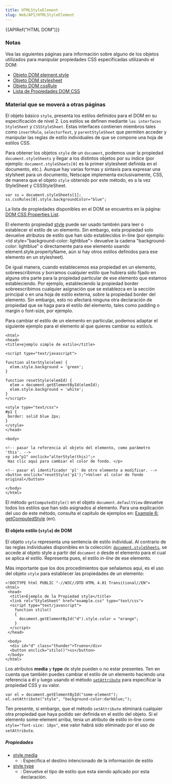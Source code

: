 ```yaml
---
title: HTMLStyleElement
slug: Web/API/HTMLStyleElement
---
```


{{APIRef("HTML DOM")}}

### Notas

Vea las siguientes páginas para información sobre alguno de los objetos utilizados para manipular propiedades CSS especificadas utilizando el DOM:

- [Objeto DOM element.style](/es/docs/DOM/Element.style)
- [Objeto DOM stylesheet](/es/docs/Web/API/StyleSheet)
- [Objeto DOM cssRule](/es/docs/Web/API/CSSRule)
- [Lista de Propiedades DOM CSS](/es/docs/Web/CSS)

### Material que se moverá a otras páginas

El objeto básico `style`, presenta los estilos definidos para el DOM en su especificación de nivel 2. Los estilos se definen mediante `las interfaces StyleSheet` y `CSSStyleSheet`. Estas interfaces contienen miembros tales como `insertRule`, `selectorText`, y `parentStyleSheet` que permiten acceder y manipular las reglas de estilo individuales de que se compone una hoja de estilos CSS.

Para obtener los objetos `style` de un `document`, podemos usar la propiedad `document.styleSheets` y llegar a los distintos objetos por su índice (por ejemplo: `document.styleSheets[0]` es la primer stylesheet definida en el documento, etc.). Aunque hay varias formas y sintaxis para expresar una stylsheet para un documento, Netscape implementa exclusivamente, CSS, de manera que el objeto `style` obtenido por este método, es a la vez StyleSheet y CSSStyleSheet.

```
var ss = document.styleSheets[1];
ss.cssRules[0].style.backgroundColor="blue";
```

La lista de propiedades disponibles en el DOM se encuentra en la página: [DOM CSS Properties List](/es/docs/Web/CSS).

El elemento propiedad [style](/es/docs/Web/API/HTMLStyleElement) puede ser usado también para leer o establecer el estilo de un elemento. Sin embargo, esta propiedad solo devuelve atributos de estilo que han sido establecidos in-line (por ejemplo: \<td style="background-color: lightblue"> devuelve la cadena "background-color: lightblue" o directamente para ese elemento usando element.style.propertyName, aún si hay otros estilos definidos para ese elemento en un stylesheet).

De igual manera, cuando establecemos esa propiedad en un elemento, sobreescribimos y borramos cualquier estilo que hubiera sido fijado en alguna otra parte para la propiedad particular de ese elemento que estamos estableciendo. Por ejemplo, estableciendo la propiedad border sobreescribimos cualquier asignación que se establezca en la sección principal o en una hoja de estilo externa, sobre la propiedad border del elemento. Sin embargo, esto no afectará ninguna otra declaración de propiedad que se haga para el estilo del elemento, tales como padding o margin o font-size, por ejemplo.

Para cambiar el estilo de un elemento en particular, podemos adaptar el siguiente ejemplo para el elemento al que quieres cambiar su estilo/s.

```
<html>
<head>
<title>ejemplo simple de estilo</title>

<script type="text/javascript">

function alterStyle(elem) {
  elem.style.background = 'green';
}

function resetStyle(elemId) {
  elem = document.getElementById(elemId);
  elem.style.background = 'white';
}
</script>

<style type="text/css">
#p1 {
 border: solid blue 2px;
}
</style>
</head>

<body>

<!-- pasar la referencia al objeto del elemento, como parámetro 'this'. -->
<p id="p1" onclick="alterStyle(this)";>
 Haz clic aquí para cambiar el color de fondo. </p>

<!-- pasar el identificador 'pl' de otro elemento a modificar. -->
<button onclick="resetStyle('p1');">Volver al color de fondo original</button>

</body>
</html>
```

El método `getComputedStyle()` en el objeto `document.defaultView` devuelve todos los estilos que han sido asignados al elemento. Para una explicación del uso de este método, consulta el capítulo de ejemplos en: [Example 6: getComputedStyle](/en-US/Gecko_DOM_Reference/Examples#example_6:_getcomputedstyle) (en).

#### El objeto estilo (`style`) de DOM

El objeto `style` representa una sentencia de estilo individual. Al contrario de las reglas individuales disponibles en la colección: [`document.styleSheets`](/es/docs/Web/API/Document/styleSheets), se accede al objeto style a partir del `document` o desde el elemento para el cual se aplica el estilo. Representa pues, el estilo _in-line_ de ese elemento.

Más importante que los dos procedimientos que señalamos aquí, es el uso del objeto `style` para establecer las propiedades de un elemento:

```
<!DOCTYPE html PUBLIC "-//W3C//DTD HTML 4.01 Transitional//EN">
<html>
 <head>
  <title>Ejemplo de la Propiedad style</title>
  <link rel="StyleSheet" href="example.css" type="text/css">
  <script type="text/javascript">
    function stilo()
    {
      document.getElementById("d").style.color = "orange";
    }
  </script>
 </head>

 <body>
  <div id="d" class="thunder">Trueno</div>
  <button onclick="stilo()">ss</button>
 </body>
</html>
```

Los atributos **media** y **type** de style pueden o no estar presentes. Ten en cuenta que también puedes cambiar el estilo de un elemento haciendo una referencia a él y luego usando el método [`setAttribute`](/es/docs/Web/API/Element/setAttribute) para especificar la propiedad CSS y su valor.

```
var el = document.getElementById("some-element");
el.setAttribute("style", "background-color:darkblue;");
```

Ten presente, si embargo, que el método `setAttribute` eliminará cualquier otra propiedad que haya podido ser definida en el estilo del objeto. Si el elemento some-element arriba, tenia un atributo de estilo in-line como `style="font-size: 18px"`, ese valor habrá sido eliminado por el uso de `setAttribute`.

##### Propiedades

- [style.media](/es/docs/Web/API/StyleSheet/media)
  - : Especifica el destino intencionado de la información de estilo
- [style.type](/es/docs/Web/API/StyleSheet/type)
  - : Devuelve el tipo de estilo que esta siendo aplicado por esta declaración.
